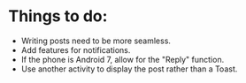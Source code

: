 # Things to do:

* Writing posts need to be more seamless.
* Add features for notifications.
* If the phone is Android 7, allow for the "Reply" function. 
* Use another activity to display the post rather than a Toast.